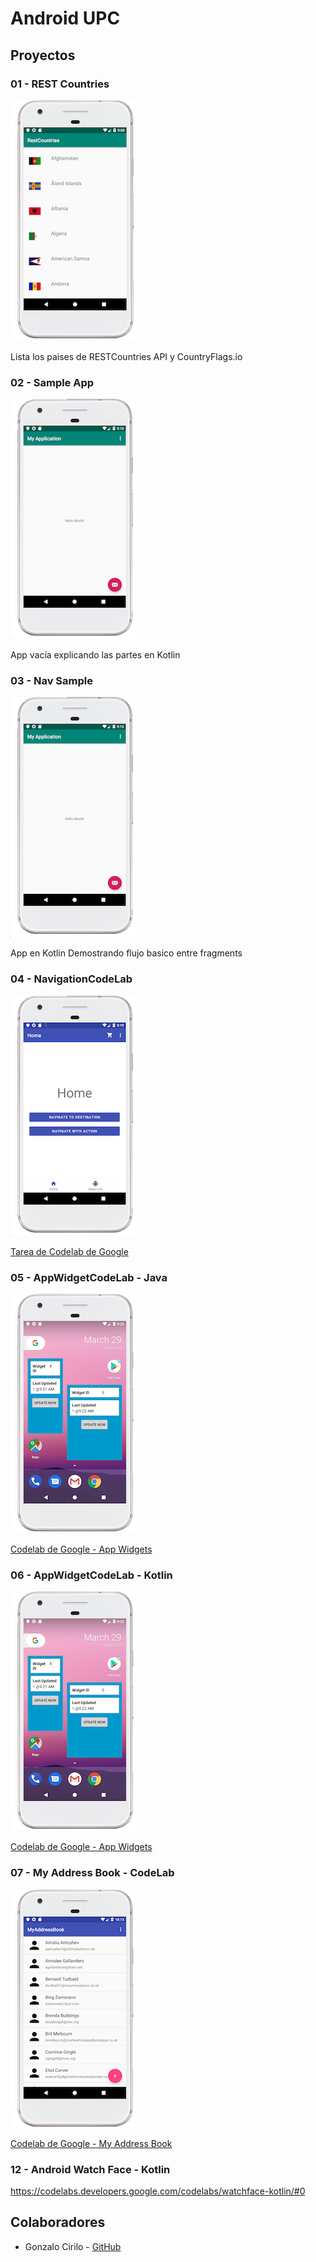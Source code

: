 # Android UPC

## Proyectos

### 01 - REST Countries 

![REST Countries Screenshot](00-docs/img/01.png)

Lista los paises de RESTCountries API y CountryFlags.io

### 02 - Sample App 

![Sample App Screenshot](00-docs/img/02.png)

App vacía explicando las partes en Kotlin

### 03 - Nav Sample 

![Nav Sample Screenshot](00-docs/img/03.png)

App en Kotlin Demostrando flujo basico entre fragments

### 04 - NavigationCodeLab

![Navigation Codelab Screenshot](00-docs/img/04.png)

[Tarea de Codelab de Google](https://codelabs.developers.google.com/codelabs/android-navigation/)

### 05 - AppWidgetCodeLab - Java

![App Widget Screenshot](00-docs/img/05.png)


[Codelab de Google  - App Widgets](https://codelabs.developers.google.com/codelabs/advanced-android-training-widgets/)


### 06 - AppWidgetCodeLab - Kotlin

![App Widget Screenshot](00-docs/img/06.png)

[Codelab de Google - App Widgets](https://codelabs.developers.google.com/codelabs/advanced-android-training-widgets/)

### 07 - My Address Book - CodeLab

![App Widget Screenshot](00-docs/img/07.png)

[Codelab de Google - My Address Book](https://codelabs.developers.google.com/codelabs/taking-advantage-of-kotlin/index.html)

### 12 - Android Watch Face - Kotlin

https://codelabs.developers.google.com/codelabs/watchface-kotlin/#0

## Colaboradores

- Gonzalo Cirilo - [GitHub](https://github.com/GonzaloCirilo)


